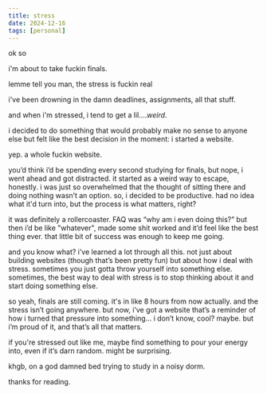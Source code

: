 ```yaml
---
title: stress
date: 2024-12-16
tags: [personal]
---
```


ok so

i'm about to take fuckin finals.

lemme tell you man, the stress is fuckin real

i've been drowning in the damn deadlines, assignments, all that stuff.

and when i'm stressed, i tend to get a lil....*weird*.

i decided to do something that would probably make no sense to anyone else but felt like the best decision in the moment: i started a website.

yep. a whole fuckin website.

you’d think i’d be spending every second studying for finals, but nope, i went ahead and got distracted. it started as a weird way to escape, honestly. i was just so overwhelmed that the thought of sitting there and doing nothing wasn’t an option. so, i decided to be productive. had no idea what it'd turn into, but the process is what matters, right?

it was definitely a rollercoaster. FAQ was “why am i even doing this?” but then i’d be like "whatever", made some shit worked and it’d feel like the best thing ever. that little bit of success was enough to keep me going.

and you know what? i’ve learned a lot through all this. not just about building websites (though that’s been pretty fun) but about how i deal with stress. sometimes you just gotta throw yourself into something else. sometimes, the best way to deal with stress is to stop thinking about it and start doing something else.

so yeah, finals are still coming. it's in like 8 hours from now actually. and the stress isn’t going anywhere. but now, i’ve got a website that’s a reminder of how i turned that pressure into something... i don’t know, cool? maybe. but i’m proud of it, and that’s all that matters.

if you're stressed out like me, maybe find something to pour your energy into, even if it’s darn random. might be surprising.

khgb, on a god damned bed trying to study in a noisy dorm.

thanks for reading.